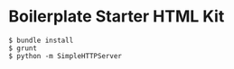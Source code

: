 Boilerplate Starter HTML Kit
============================

`$ bundle install`  
`$ grunt`  
`$ python -m SimpleHTTPServer`  

